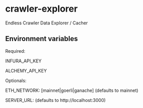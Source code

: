 # crawler-explorer
Endless Crawler Data Explorer / Cacher


## Environment variables

Required:

INFURA_API_KEY

ALCHEMY_API_KEY

Optionals:

ETH_NETWORK: [mainnet|goerli|ganache] (defaults to mainnet)

SERVER_URL: (defaults to http://localhost:3000)
